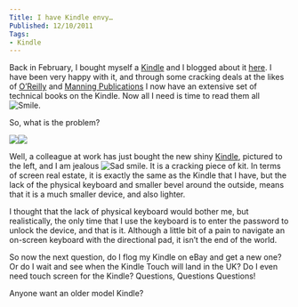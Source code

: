 ```yaml
---
Title: I have Kindle envy…
Published: 12/10/2011
Tags:
- Kindle
---
```


Back in February, I bought myself a [Kindle](http://www.amazon.co.uk/gp/product/B002LVUWFE/ref=as_li_ss_tl?ie=UTF8&tag=www6thprimeco-21&linkCode=as2&camp=1634&creative=19450&creativeASIN=B002LVUWFE) and I blogged about it [here](http://www.gep13.co.uk/blog/?p=93). I have been very happy with it, and through some cracking deals at the likes of [O’Reilly](http://oreilly.com/) and [Manning Publications](http://www.manning.com/) I now have an extensive set of technical books on the Kindle. Now all I need is time to read them all ![Smile](http://www.gep13.co.uk/blog/wp-content/uploads/2011/10/wlEmoticon-smile1.png).

So, what is the problem?

[![](http://ws.assoc-amazon.co.uk/widgets/q?_encoding=UTF8&Format=_SL110_&ASIN=B0051QVF7A&MarketPlace=GB&ID=AsinImage&WS=1&tag=www6thprimeco-21&ServiceVersion=20070822)](http://www.amazon.co.uk/gp/product/B0051QVF7A/ref=as_li_ss_il?ie=UTF8&tag=www6thprimeco-21&linkCode=as2&camp=1634&creative=19450&creativeASIN=B0051QVF7A)![](http://www.assoc-amazon.co.uk/e/ir?t=www6thprimeco-21&l=as2&o=2&a=B0051QVF7A)  

Well, a colleague at work has just bought the new shiny [Kindle](http://www.amazon.co.uk/gp/product/B0051QVF7A/ref=as_li_ss_tl?ie=UTF8&tag=www6thprimeco-21&linkCode=as2&camp=1634&creative=19450&creativeASIN=B0051QVF7A), pictured to the left, and I am jealous ![Sad smile](http://www.gep13.co.uk/blog/wp-content/uploads/2011/10/wlEmoticon-sadsmile1.png). It is a cracking piece of kit. In terms of screen real estate, it is exactly the same as the Kindle that I have, but the lack of the physical keyboard and smaller bevel around the outside, means that it is a much smaller device, and also lighter.

I thought that the lack of physical keyboard would bother me, but realistically, the only time that I use the keyboard is to enter the password to unlock the device, and that is it. Although a little bit of a pain to navigate an on-screen keyboard with the directional pad, it isn’t the end of the world.

So now the next question, do I flog my Kindle on eBay and get a new one? Or do I wait and see when the Kindle Touch will land in the UK? Do I even need touch screen for the Kindle? Questions, Questions Questions!

Anyone want an older model Kindle?
